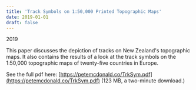 ```yaml
---
title: 'Track Symbols on 1:50,000 Printed Topographic Maps'
date: 2019-01-01
draft: false
---
```

2019

This paper discusses the depiction of tracks on New Zealand's topographic maps. It also contains the results of a look at the track symbols on the 1:50,000 topographic maps of twenty-five countries in Europe.

See the full pdf here: [https://petemcdonald.co/TrkSym.pdf](https://petemcdonald.co/TrkSym.pdf) (123 MB, a two-minute download.)
